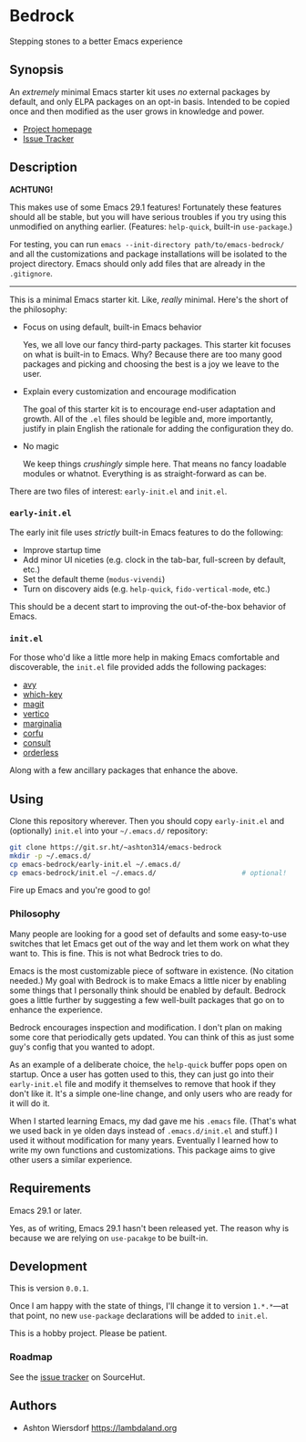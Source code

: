 # Bedrock

Stepping stones to a better Emacs experience

## Synopsis

An *extremely* minimal Emacs starter kit uses *no* external packages by default, and only ELPA packages on an opt-in basis. Intended to be copied once and then modified as the user grows in knowledge and power.

 - [Project homepage](https://sr.ht/~ashton314/emacs-bedrock/)
 - [Issue Tracker](https://todo.sr.ht/~ashton314/emacs-bedrock)

## Description

**ACHTUNG!**

This makes use of some Emacs 29.1 features! Fortunately these features should all be stable, but you will have serious troubles if you try using this unmodified on anything earlier. (Features: `help-quick`, built-in `use-package`.)

For testing, you can run `emacs --init-directory path/to/emacs-bedrock/` and all the customizations and package installations will be isolated to the project directory. Emacs should only add files that are already in the `.gitignore`.

--------------------------------------------------------------------------------

This is a minimal Emacs starter kit. Like, *really* minimal. Here's the short of the philosophy:

 - Focus on using default, built-in Emacs behavior
 
   Yes, we all love our fancy third-party packages. This starter kit focuses on what is built-in to Emacs. Why? Because there are too many good packages and picking and choosing the best is a joy we leave to the user.

 - Explain every customization and encourage modification
 
   The goal of this starter kit is to encourage end-user adaptation and growth. All of the `.el` files should be legible and, more importantly, justify in plain English the rationale for adding the configuration they do.
   
 - No magic
 
   We keep things *crushingly* simple here. That means no fancy loadable modules or whatnot. Everything is as straight-forward as can be.

There are two files of interest: `early-init.el` and `init.el`.

### `early-init.el`

The early init file uses *strictly* built-in Emacs features to do the following:

 - Improve startup time
 - Add minor UI niceties (e.g. clock in the tab-bar, full-screen by default, etc.)
 - Set the default theme (`modus-vivendi`)
 - Turn on discovery aids (e.g. `help-quick`, `fido-vertical-mode`, etc.)

This should be a decent start to improving the out-of-the-box behavior of Emacs.

### `init.el`

For those who'd like a little more help in making Emacs comfortable and discoverable, the `init.el` file provided adds the following packages:

 - [avy](https://github.com/abo-abo/avy)
 - [which-key](https://github.com/justbur/emacs-which-key)
 - [magit](https://magit.vc)
 - [vertico](https://github.com/minad/vertico)
 - [marginalia](https://github.com/minad/marginalia/)
 - [corfu](https://github.com/minad/corfu)
 - [consult](https://github.com/minad/consult)
 - [orderless](https://github.com/oantolin/orderless)

Along with a few ancillary packages that enhance the above.

## Using

Clone this repository wherever. Then you should copy `early-init.el` and (optionally) `init.el` into your `~/.emacs.d/` repository:

```bash
git clone https://git.sr.ht/~ashton314/emacs-bedrock
mkdir -p ~/.emacs.d/
cp emacs-bedrock/early-init.el ~/.emacs.d/
cp emacs-bedrock/init.el ~/.emacs.d/                     # optional!
```

Fire up Emacs and you're good to go!

### Philosophy

Many people are looking for a good set of defaults and some easy-to-use switches that let Emacs get out of the way and let them work on what they want to. This is fine. This is not what Bedrock tries to do.

Emacs is the most customizable piece of software in existence. (No citation needed.) My goal with Bedrock is to make Emacs a little nicer by enabling some things that I personally think should be enabled by default. Bedrock goes a little further by suggesting a few well-built packages that go on to enhance the experience.

Bedrock encourages inspection and modification. I don't plan on making some core that periodically gets updated. You can think of this as just some guy's config that you wanted to adopt.

As an example of a deliberate choice, the `help-quick` buffer pops open on startup. Once a user has gotten used to this, they can just go into their `early-init.el` file and modify it themselves to remove that hook if they don't like it. It's a simple one-line change, and only users who are ready for it will do it.

When I started learning Emacs, my dad gave me his `.emacs` file. (That's what we used back in ye olden days instead of `.emacs.d/init.el` and stuff.) I used it without modification for many years. Eventually I learned how to write my own functions and customizations. This package aims to give other users a similar experience.

## Requirements

Emacs 29.1 or later.

Yes, as of writing, Emacs 29.1 hasn't been released yet. The reason why is because we are relying on `use-pacakge` to be built-in.

## Development

This is version `0.0.1`.

Once I am happy with the state of things, I'll change it to version `1.*.*`—at that point, no new `use-package` declarations will be added to `init.el`.

This is a hobby project. Please be patient.

### Roadmap

See the [issue tracker](https://todo.sr.ht/~ashton314/emacs-bedrock) on SourceHut.

## Authors

 - Ashton Wiersdorf https://lambdaland.org
